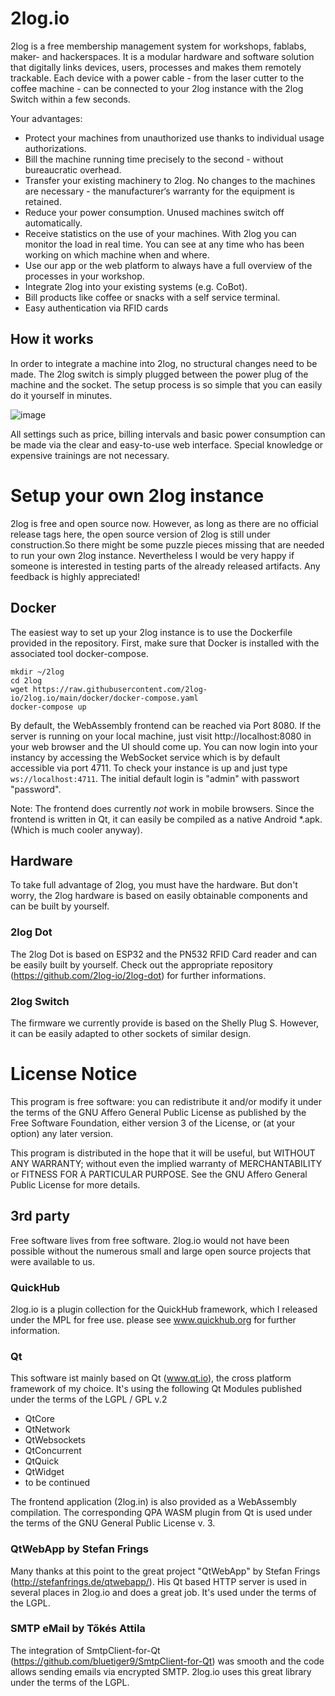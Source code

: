 # 2log.io

2log is a free membership management system for workshops, fablabs, maker- and hackerspaces. It is a modular hardware and software solution that digitally links devices, users, processes and makes them remotely trackable. Each device with a power cable - from the laser cutter to the coffee machine - can be connected to your 2log instance with the 2log Switch within a few seconds.

Your advantages:
- Protect your machines from unauthorized use thanks to individual usage
authorizations.
- Bill the machine running time precisely to the second - without bureaucratic overhead.
- Transfer your existing machinery to 2log. No changes to the machines are necessary - the manufacturer‘s warranty for the equipment is retained.
- Reduce your power consumption. Unused machines switch off automatically.
- Receive statistics on the use of your machines. With 2log you can monitor the load in real time. You can see at any time who has been working on which machine when and where.
- Use our app or the web platform to always have a full overview of the processes in your workshop.
- Integrate 2log into your existing systems (e.g. CoBot).
- Bill products like coffee or snacks with a self service terminal. 
- Easy authentication via RFID cards

## How it works 

In order to integrate a machine into 2log, no structural changes need to be made. The 2log switch is simply plugged between the power plug of the machine and the socket. The setup process is so simple that you can easily do it yourself in minutes.

![image](https://user-images.githubusercontent.com/51061627/146942192-8bc52edc-dbaf-4b9d-ba2d-ab2f555302c8.png)

All settings such as price, billing intervals and basic power consumption can be made via the clear and easy-to-use web interface. Special knowledge or expensive trainings are not necessary.

# Setup your own 2log instance

2log is free and open source now. However, as long as there are no official release tags here, the open source version of 2log is still under construction.So there might be some puzzle pieces missing that are needed to run your own 2log instance.   Nevertheless I would be very happy if someone is interested in testing parts of the already released artifacts. Any feedback is highly appreciated! 

## Docker

The easiest way to set up your 2log instance is to use the Dockerfile provided in the repository. 
First, make sure that Docker is installed with the associated tool docker-compose. 

```
mkdir ~/2log
cd 2log
wget https://raw.githubusercontent.com/2log-io/2log.io/main/docker/docker-compose.yaml
docker-compose up
```

By default, the WebAssembly frontend can be reached via Port 8080. If the server is running on your local machine, just visit http://localhost:8080 in your web browser and the UI should come up. You can now login into your instancy by accessing the WebSocket service which is by default accessible via port 4711. To check your instance is up and just type `ws://localhost:4711`. The initial default login is "admin" with passwort "password". 

Note: The frontend does currently _not_ work in mobile browsers. Since the frontend is written in Qt, it can easily be compiled as a native Android *.apk.  (Which is much cooler anyway).

## Hardware 

To take full advantage of 2log, you must have the hardware. But don't worry, the 2log hardware is based on easily obtainable components and can be built by yourself.

### 2log Dot

The 2log Dot is based on ESP32 and the PN532 RFID Card reader and can be easily built by yourself. Check out the appropriate repository (https://github.com/2log-io/2log-dot) for further informations.

### 2log Switch

The firmware we currently provide is based on the Shelly Plug S. However, it can be easily adapted to other sockets of similar design.

# License Notice

This program is free software: you can redistribute it and/or modify
it under the terms of the GNU Affero General Public License as published by
the Free Software Foundation, either version 3 of the License, or
(at your option) any later version.

This program is distributed in the hope that it will be useful,
but WITHOUT ANY WARRANTY; without even the implied warranty of
MERCHANTABILITY or FITNESS FOR A PARTICULAR PURPOSE.  See the
GNU Affero General Public License for more details.

## 3rd party 
Free software lives from free software. 2log.io would not have been possible without the numerous small and large open source projects that were available to us.

### QuickHub
2log.io is a plugin collection for the QuickHub framework, which I released under the MPL for free use. please see www.quickhub.org for further information.

### Qt
This software ist mainly based on Qt (www.qt.io), the cross platform framework of my choice. It's using the following Qt Modules published under the terms of the LGPL / GPL v.2
- QtCore
- QtNetwork
- QtWebsockets
- QtConcurrent
- QtQuick
- QtWidget
- to be continued

The frontend application (2log.in) is also provided as a WebAssembly compilation. The corresponding QPA WASM plugin from Qt is used under the terms of the GNU General Public License v. 3.

### QtWebApp by Stefan Frings

Many thanks at this point to the great project "QtWebApp" by Stefan Frings (http://stefanfrings.de/qtwebapp/). His Qt based HTTP server is used in several places in 2log.io and does a great job. It's used under the terms of the LGPL.

### SMTP eMail by Tőkés Attila

The integration of SmtpClient-for-Qt (https://github.com/bluetiger9/SmtpClient-for-Qt) was smooth and the code allows sending emails via encrypted SMTP. 2log.io uses this great library under the terms of the LGPL.


